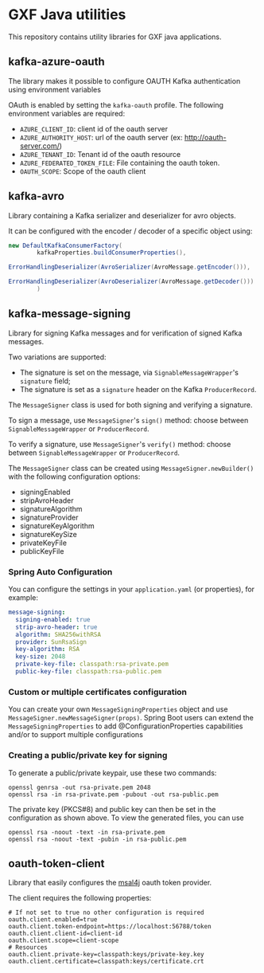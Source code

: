 # GXF Java utilities

This repository contains utility libraries for GXF java applications.

## kafka-azure-oauth

The library makes it possible to configure OAUTH Kafka authentication using environment variables

OAuth is enabled by setting the `kafka-oauth` profile.
The following environment variables are required:

- `AZURE_CLIENT_ID`: client id of the oauth server
- `AZURE_AUTHORITY_HOST`: url of the oauth server (ex: http://oauth-server.com/)
- `AZURE_TENANT_ID`: Tenant id of the oauth resource
- `AZURE_FEDERATED_TOKEN_FILE`: File containing the oauth token.
- `OAUTH_SCOPE`: Scope of the oauth client

## kafka-avro

Library containing a Kafka serializer and deserializer for avro objects.

It can be configured with the encoder / decoder of a specific object using:

```java
new DefaultKafkaConsumerFactory(
        kafkaProperties.buildConsumerProperties(),

ErrorHandlingDeserializer(AvroSerializer(AvroMessage.getEncoder())),

ErrorHandlingDeserializer(AvroDeserializer(AvroMessage.getDecoder()))
        )
```

## kafka-message-signing

Library for signing Kafka messages and for verification of signed Kafka messages.

Two variations are supported:

- The signature is set on the message, via `SignableMessageWrapper`'s `signature` field;
- The signature is set as a `signature` header on the Kafka `ProducerRecord`.

The `MessageSigner` class is used for both signing and verifying a signature.

To sign a message, use `MessageSigner`'s `sign()` method: choose between `SignableMessageWrapper` or `ProducerRecord`.

To verify a signature, use `MessageSigner`'s `verify()` method: choose between `SignableMessageWrapper`
or `ProducerRecord`.

The `MessageSigner` class can be created using `MessageSigner.newBuilder()` with the following configuration options:

- signingEnabled
- stripAvroHeader
- signatureAlgorithm
- signatureProvider
- signatureKeyAlgorithm
- signatureKeySize
- privateKeyFile
- publicKeyFile

### Spring Auto Configuration

You can configure the settings in your `application.yaml` (or properties), for example:

```yaml
message-signing:
  signing-enabled: true
  strip-avro-header: true
  algorithm: SHA256withRSA
  provider: SunRsaSign
  key-algorithm: RSA
  key-size: 2048
  private-key-file: classpath:rsa-private.pem
  public-key-file: classpath:rsa-public.pem
```

### Custom or multiple certificates configuration

You can create your own `MessageSigningProperties` object and use `MessageSigner.newMessageSigner(props)`.
Spring Boot users can extend the `MessageSigningProperties` to add @ConfigurationProperties capabilities and/or to
support multiple configurations

### Creating a public/private key for signing

To generate a public/private keypair, use these two commands:

```shell
openssl genrsa -out rsa-private.pem 2048
openssl rsa -in rsa-private.pem -pubout -out rsa-public.pem
```

The private key (PKCS#8) and public key can then be set in the configuration as shown above.
To view the generated files, you can use

```shell
openssl rsa -noout -text -in rsa-private.pem
openssl rsa -noout -text -pubin -in rsa-public.pem
```

## oauth-token-client

Library that easily configures the [msal4j](https://github.com/AzureAD/microsoft-authentication-library-for-java) oauth
token provider.

The client requires the following properties:

```properties
# If not set to true no other configuration is required
oauth.client.enabled=true
oauth.client.token-endpoint=https://localhost:56788/token
oauth.client.client-id=client-id
oauth.client.scope=client-scope
# Resources
oauth.client.private-key=classpath:keys/private-key.key
oauth.client.certificate=classpath:keys/certificate.crt
```
